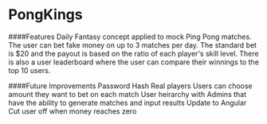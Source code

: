# PongKings

####Features
Daily Fantasy concept applied to mock Ping Pong matches.  The user can bet fake money on up to 3 matches per day.  The 
standard bet is $20 and the payout is based on the ratio of each player's skill level.  There is also a user leaderboard
where the user can compare their winnings to the top 10 users.

####Future Improvements
Password Hash
Real players
Users can choose amount they want to bet on each match
User heirarchy with Admins that have the ability to generate matches and input results
Update to Angular
Cut user off when money reaches zero
